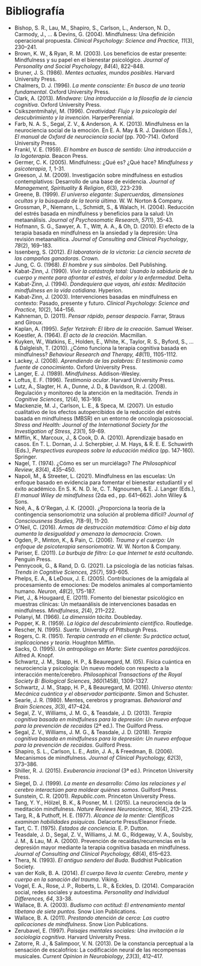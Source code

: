 # **Bibliografía**

*   Bishop, S. R., Lau, M., Shapiro, S., Carlson, L., Anderson, N. D., Carmody, J., ... & Devins, G. (2004). Mindfulness: Una definición operacional propuesta. *Clinical Psychology: Science and Practice, 11*(3), 230–241.
*   Brown, K. W., & Ryan, R. M. (2003). Los beneficios de estar presente: Mindfulness y su papel en el bienestar psicológico. *Journal of Personality and Social Psychology*, *84*(4), 822–848.
*   Bruner, J. S. (1986). *Mentes actuales, mundos posibles*. Harvard University Press.
*   Chalmers, D. J. (1996). *La mente consciente: En busca de una teoría fundamental*. Oxford University Press.
*   Clark, A. (2013). *Mindware: Una introducción a la filosofía de la ciencia cognitiva*. Oxford University Press.
*   Csikszentmihalyi, M. (1996). *Creatividad: Flujo y la psicología del descubrimiento y la invención*. HarperPerennial.
*   Farb, N. A. S., Segal, Z. V., & Anderson, A. K. (2013). Mindfulness en la neurociencia social de la emoción. En E. A. May & R. J. Davidson (Eds.), *El manual de Oxford de neurociencia social* (pp. 700-714). Oxford University Press.
*   Frankl, V. E. (1959). *El hombre en busca de sentido: Una introducción a la logoterapia*. Beacon Press.
*   Germer, C. K. (2005). Mindfulness: ¿Qué es? ¿Qué hace? *Mindfulness y psicoterapia*, *1*, 1-31.
*   Greeson, J. M. (2009). Investigación sobre mindfulness en estudios contemplativos: Desarrollo de una base de evidencia. *Journal of Management, Spirituality & Religion*, *6*(3), 223-239.
*   Greene, B. (1999). *El universo elegante: Supercuerdas, dimensiones ocultas y la búsqueda de la teoría última*. W. W. Norton & Company.
*   Grossman, P., Niemann, L., Schmidt, S., & Walach, H. (2004). Reducción del estrés basada en mindfulness y beneficios para la salud: Un metaanálisis. *Journal of Psychosomatic Research*, *57*(1), 35-43.
*   Hofmann, S. G., Sawyer, A. T., Witt, A. A., & Oh, D. (2010). El efecto de la terapia basada en mindfulness en la ansiedad y la depresión: Una revisión metaanalítica. *Journal of Consulting and Clinical Psychology*, *78*(2), 169–183.
*   Issenberg, S. (2012). *El laboratorio de la victoria: La ciencia secreta de las campañas ganadoras*. Crown.
*   Jung, C. G. (1968). *El hombre y sus símbolos*. Dell Publishing.
*   Kabat-Zinn, J. (1990). *Vivir la catástrofe total: Usando la sabiduría de tu cuerpo y mente para afrontar el estrés, el dolor y la enfermedad*. Delta.
*   Kabat-Zinn, J. (1994). *Dondequiera que vayas, ahí estás: Meditación mindfulness en la vida cotidiana*. Hyperion.
*   Kabat-Zinn, J. (2003). Intervenciones basadas en mindfulness en contexto: Pasado, presente y futuro. *Clinical Psychology: Science and Practice, 10*(2), 144–156.
*   Kahneman, D. (2011). *Pensar rápido, pensar despacio*. Farrar, Straus and Giroux.
*   Kaplan, A. (1995). *Sefer Yetzirah: El libro de la creación*. Samuel Weiser.
*   Koestler, A. (1964). *El acto de la creación*. Macmillan.
*   Kuyken, W., Watkins, E., Holden, E., White, K., Taylor, R. S., Byford, S., ... & Dalgleish, T. (2010). ¿Cómo funciona la terapia cognitiva basada en mindfulness? *Behaviour Research and Therapy, 48*(11), 1105-1112.
*   Lackey, J. (2008). *Aprendiendo de las palabras: El testimonio como fuente de conocimiento*. Oxford University Press.
*   Langer, E. J. (1989). *Mindfulness*. Addison-Wesley.
*   Loftus, E. F. (1996). *Testimonio ocular*. Harvard University Press.
*   Lutz, A., Slagter, H. A., Dunne, J. D., & Davidson, R. J. (2008). Regulación y monitoreo de la atención en la meditación. *Trends in Cognitive Sciences*, *12*(4), 163-169.
*   Mackenzie, M. J., Carlson, L. E., & Speca, M. (2007). Un estudio cualitativo de los efectos autopercibidos de la reducción del estrés basada en mindfulness (MBSR) en un entorno de oncología psicosocial. *Stress and Health: Journal of the International Society for the Investigation of Stress, 23*(1), 59-69.
*   Mifflin, K., Marcoux, J., & Cook, D. A. (2010). Aprendizaje basado en casos. En T. L. Dornan, J. J. Scherpbier, J. M. Hays, & R. E. E. Schuwirth (Eds.), *Perspectivas europeas sobre la educación médica* (pp. 147-160). Springer.
*   Nagel, T. (1974). ¿Cómo es ser un murciélago? *The Philosophical Review*, *83*(4), 435–450.
*   Napoli, M., & Streeter, L. (2021). Mindfulness en las escuelas: Un enfoque basado en evidencia para fomentar el bienestar estudiantil y el éxito académico. En S. K. N. D. Ie, C. T. Ngnoumen, & E. J. Langer (Eds.), *El manual Wiley de mindfulness* (2da ed., pp. 641–662). John Wiley & Sons.
*   Noë, A., & O'Regan, J. K. (2000). ¿Proporciona la teoría de la contingencia sensoriomotriz una solución al problema difícil? *Journal of Consciousness Studies, 7*(8-9), 11-20.
*   O'Neil, C. (2016). *Armas de destrucción matemática: Cómo el big data aumenta la desigualdad y amenaza la democracia*. Crown.
*   Ogden, P., Minton, K., & Pain, C. (2006). *Trauma y el cuerpo: Un enfoque de psicoterapia sensoriomotriz*. W. W. Norton & Company.
*   Pariser, E. (2011). *La burbuja de filtro: Lo que Internet te está ocultando*. Penguin Press.
*   Pennycook, G., & Rand, D. G. (2021). La psicología de las noticias falsas. *Trends in Cognitive Sciences, 25*(7), 593-605.
*   Phelps, E. A., & LeDoux, J. E. (2005). Contribuciones de la amígdala al procesamiento de emociones: De modelos animales al comportamiento humano. *Neuron, 48*(2), 175-187.
*   Piet, J., & Hougaard, E. (2011). Fomento del bienestar psicológico en muestras clínicas: Un metaanálisis de intervenciones basadas en mindfulness. *Mindfulness*, *2*(4), 211–222.
*   Polanyi, M. (1966). *La dimensión tácita*. Doubleday.
*   Popper, K. R. (1959). *La lógica del descubrimiento científico*. Routledge.
*   Rescher, N. (1995). *Suerte*. University of Pittsburgh Press.
*   Rogers, C. R. (1951). *Terapia centrada en el cliente: Su práctica actual, implicaciones y teoría*. Houghton Mifflin.
*   Sacks, O. (1995). *Un antropólogo en Marte: Siete cuentos paradójicos*. Alfred A. Knopf.
*   Schwartz, J. M., Stapp, H. P., & Beauregard, M. (05). Física cuántica en neurociencia y psicología: Un nuevo modelo con respecto a la interacción mente/cerebro. *Philosophical Transactions of the Royal Society B: Biological Sciences*, *360*(1458), 1309-1327.
*   Schwartz, J. M., Stapp, H. P., & Beauregard, M. (2016). *Universo atento: Mecánica cuántica y el observador participante*. Simon and Schuster.
*   Searle, J. R. (1980). Mentes, cerebros y programas. *Behavioral and Brain Sciences*, *3*(3), 417–424.
*   Segal, Z. V., Williams, J. M. G., & Teasdale, J. D. (2013). *Terapia cognitiva basada en mindfulness para la depresión: Un nuevo enfoque para la prevención de recaídas* (2ª ed.). The Guilford Press.
*   Segal, Z. V., Williams, J. M. G., & Teasdale, J. D. (2018). *Terapia cognitiva basada en mindfulness para la depresión: Un nuevo enfoque para la prevención de recaídas*. Guilford Press.
*   Shapiro, S. L., Carlson, L. E., Astin, J. A., & Freedman, B. (2006). Mecanismos de mindfulness. *Journal of Clinical Psychology, 62*(3), 373–386.
*   Shiller, R. J. (2015). *Exuberancia irracional* (3ª ed.). Princeton University Press.
*   Siegel, D. J. (1999). *La mente en desarrollo: Cómo las relaciones y el cerebro interactúan para moldear quiénes somos*. Guilford Press.
*   Sunstein, C. R. (2001). *Republic.com*. Princeton University Press.
*   Tang, Y. Y., Hölzel, B. K., & Posner, M. I. (2015). La neurociencia de la meditación mindfulness. *Nature Reviews Neuroscience, 16*(4), 213–225.
*   Targ, R., & Puthoff, H. E. (1977). *Alcance de la mente: Científicos examinan habilidades psíquicas*. Delacorte Press/Eleanor Friede.
*   Tart, C. T. (1975). *Estados de conciencia*. E. P. Dutton.
*   Teasdale, J. D., Segal, Z. V., Williams, J. M. G., Ridgeway, V. A., Soulsby, J. M., & Lau, M. A. (2000). Prevención de recaídas/recurrencias en la depresión mayor mediante la terapia cognitiva basada en mindfulness. *Journal of Consulting and Clinical Psychology, 68*(4), 615–623.
*   Thera, N. (1993). *El antiguo sendero del Buda*. Buddhist Publication Society.
*   van der Kolk, B. A. (2014). *El cuerpo lleva la cuenta: Cerebro, mente y cuerpo en la sanación del trauma*. Viking.
*   Vogel, E. A., Rose, J. P., Roberts, L. R., & Eckles, D. (2014). Comparación social, redes sociales y autoestima. *Personality and Individual Differences, 64*, 33-38.
*   Wallace, B. A. (2003). *Budismo con actitud: El entrenamiento mental tibetano de siete puntos*. Snow Lion Publications.
*   Wallace, B. A. (2011). *Prestando atención de cerca: Las cuatro aplicaciones de mindfulness*. Snow Lion Publications.
*   Zerubavel, E. (1997). *Paisajes mentales sociales: Una invitación a la sociología cognitiva*. Harvard University Press.
*   Zatorre, R. J., & Salimpoor, V. N. (2013). De la constancia perceptual a la sensación de escalofríos: La codificación neural de las recompensas musicales. *Current Opinion in Neurobiology*, *23*(3), 412–417.